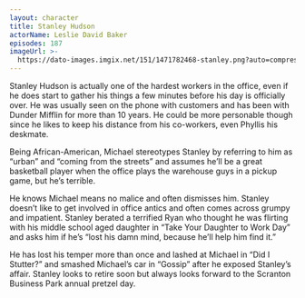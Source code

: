 ```yaml
---
layout: character
title: Stanley Hudson
actorName: Leslie David Baker
episodes: 187
imageUrl: >-
  https://dato-images.imgix.net/151/1471782468-stanley.png?auto=compress%2Cformat&ch=DPR%2CWidth&fm=jpg&w=500
---
```


Stanley Hudson is actually one of the hardest workers in the office, even if he does start to gather his things a few minutes before his day is officially over. He was usually seen on the phone with customers and has been with Dunder Mifflin for more than 10 years. He could be more personable though since he likes to keep his distance from his co-workers, even Phyllis his deskmate.

Being African-American, Michael stereotypes Stanley by referring to him as “urban” and “coming from the streets” and assumes he’ll be a great basketball player when the office plays the warehouse guys in a pickup game, but he’s terrible.

He knows Michael means no malice and often dismisses him. Stanley doesn’t like to get involved in office antics and often comes across grumpy and impatient. Stanley berated a terrified Ryan who thought he was flirting with his middle school aged daughter in “Take Your Daughter to Work Day” and asks him if he’s “lost his damn mind, because he’ll help him find it.”

He has lost his temper more than once and lashed at Michael in “Did I Stutter?” and smashed Michael’s car in “Gossip” after he exposed Stanley’s affair. Stanley looks to retire soon but always looks forward to the Scranton Business Park annual pretzel day.